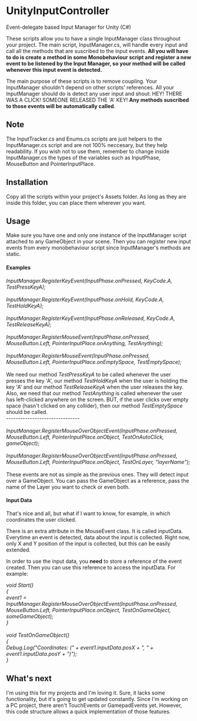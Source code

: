 # UnityInputController
Event-delegate based Input Manager for Unity (C#)

These scripts allow you to have a single InputManager class throughout your project. The main script, InputManager.cs, will handle every input and call all the methods that are suscribed to the input events. 
<b>All you will have to do is create a method in some Monobehaviour script and register a new event to be listened by the Input Manager, so your method will be called whenever this input event is detected.</b>

The main purpose of these scripts is to remove coupling. Your InputManager shouldn't depend on other scripts' references. All your InputManager should do is detect any user input and shout: HEY! THERE WAS A CLICK! SOMEONE RELEASED THE 'A' KEY! <b>Any methods suscribed to those events will be automatically called</b>. 

<h2>Note</h2>
The InputTracker.cs and Enums.cs scripts are just helpers to the InputManager.cs script and are not 100% neccesary, but they help readability. If you wish not to use them, remember to change inside InputManager.cs the types of the variables such as InputPhase, MouseButton and  PointerInputPlace.

<h2>Installation</h2>
Copy all the scripts within your project's Assets folder. As long as they are inside this folder, you can place them wherever you want. 

<h2>Usage</h2>

Make sure you have one and only one instance of the InputManager script attached to any GameObject in your scene.
Then you can register new input events from every monobehaviour script since InputManager's methods are static. 

<h4>Examples</h4>
<i>
InputManager.RegisterKeyEvent(InputPhase.onPressed, KeyCode.A, TestPressKeyA);
<br><br>
InputManager.RegisterKeyEvent(InputPhase.onHold, KeyCode.A, TestHoldKeyA);
<br><br>
InputManager.RegisterKeyEvent(InputPhase.onReleased, KeyCode.A, TestReleaseKeyA);
<br><br>
InputManager.RegisterMouseEvent(InputPhase.onPressed, MouseButton.Left, PointerInputPlace.onAnything, TestAnything);
<br><br>
InputManager.RegisterMouseEvent(InputPhase.onPressed, MouseButton.Left, PointerInputPlace.onEmptySpace, TestEmptySpace);
<br><br>
</i>
We need our method <i>TestPressKeyA</i> to be called whenever the user presses the key 'A', our method <i>TestHoldKeyA</i> when the user is holding the key 'A' and our method <i>TestReleaseKeyA</i> when the user releases the key.<br>
Also, we need that our method <i>TestAnything</i> is called whenever the user has left-clicked anywhere on the screen. BUT, if the user clicks over empty space (hasn't clicked on any collider), then our method <i>TestEmptySpace</i> should be called. 
<br>-------------------------------<br>
<br><i>
InputManager.RegisterMouseOverObjectEvent(InputPhase.onPressed, MouseButton.Left, PointerInputPlace.onObject, TestOnAutoClick, gameObject);
<br><br>
InputManager.RegisterMouseOverObjectEvent(InputPhase.onPressed, MouseButton.Left, PointerInputPlace.onObject, TestOnLayer, "layerName");
</i>
<br><br>
These events are not as simple as the previous ones. They will detect input over a GameObject. You can pass the GameObject as a reference, pass the name of the Layer you want to check or even both. 

<h4>Input Data</h4>

That's nice and all, but what if I want to know, for example, in which coordinates the user clicked. 

There is an extra attribute in the MouseEvent class. It is called inputData. Everytime an event is detected, data about the input is collected. Right now, only X and Y position of the input is collected, but this can be easily extended.

In order to use the input data, you <b>need</b> to store a reference of the event created. Then you can use this reference to access the inputData. For example:

<i>
void Start()<br>
{<br>
    event1 = InputManager.RegisterMouseOverObjectEvent(InputPhase.onPressed, MouseButton.Left, PointerInputPlace.onObject, TestOnGameObject, someGameObject);<br>
}<br>
<br>
void TestOnGameObject()<br>
{<br>
    Debug.Log("Coordinates: (" + event1.inputData.posX + ", " + event1.inputData.posY + ")");<br>
}<br>
</i>

<h2>What's next</h2>

I'm using this for my projects and I'm loving it. Sure, it lacks some functionality, but it's going to get updated constantly. Since I'm working on a PC project, there aren't TouchEvents or GamepadEvents yet. However, this code structure allows a quick implementation of those features. <br> <br>
